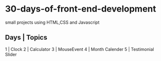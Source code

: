 # 30-days-of-front-end-development
small projects using HTML,CSS and Javascript

Days | Topics
----------------------------------------------
  1  | Clock
  2  | Calculator
  3  | MouseEvent
  4  | Month Calender
  5  | Testimonial Slider
